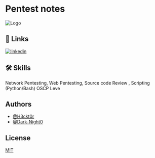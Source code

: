 
# Pentest notes




![Logo](https://i.ytimg.com/vi/2NLi4wzAvTw/maxresdefault.jpg)


## 🔗 Links
[![linkedin](https://img.shields.io/badge/linkedin-0A66C2?style=for-the-badge&logo=linkedin&logoColor=white)](hhttps://www.linkedin.com/in/hacktor/)



## 🛠 Skills
Network Pentesting, Web Pentesting, Source code Review , Scripting (Python/Bash)
OSCP Leve



## Authors

- [@H3ckt0r](https://github.com/hacktoor1)
- [@Dark-Night0](https://github.com/Dark-Night0)


## License

[MIT](https://github.com/hacktoor1/Spider-Security?tab=MIT-1-ov-file)

